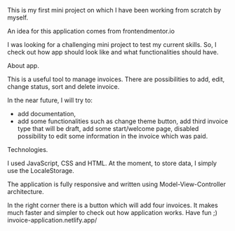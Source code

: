 This is my first mini project on which I have been working from scratch by myself.

An idea for this application comes from frontendmentor.io

I was looking for a challenging mini project to test my current skills. So, I check out how app should look like and what functionalities should have.

About app.

This is a useful tool to manage invoices. There are possibilities to add, edit, change status, sort and delete invoice.

In the near future, I will try to:

- add documentation,
- add some functionalities such as change theme button, add third invoice type that will be draft, add some start/welcome page, disabled possibility to edit some information in the invoice which was paid.

Technologies.

I used JavaScript, CSS and HTML. At the moment, to store data, I simply use the LocaleStorage.

The application is fully responsive and written using Model-View-Controller architecture.

In the right corner there is a button which will add four invoices. It makes much faster and simpler to check out how application works.
Have fun ;) invoice-application.netlify.app/
